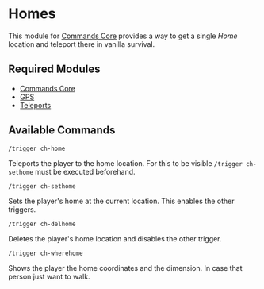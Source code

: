 # Homes

This module for [Commands Core](https://github.com/vic797/commands-series/tree/main/core) provides a way to get a single _Home_ location and teleport there in vanilla survival.

## Required Modules

* [Commands Core](https://github.com/vic797/commands-series/tree/main/core)
* [GPS](https://github.com/vic797/commands-series/tree/main/gps)
* [Teleports](https://github.com/vic797/commands-series/tree/main/teleports)

## Available Commands

```
/trigger ch-home
```

Teleports the player to the home location. For this to be visible `/trigger ch-sethome` must be executed beforehand.

```
/trigger ch-sethome
```

Sets the player's home at the current location. This enables the other triggers.

```
/trigger ch-delhome
```

Deletes the player's home location and disables the other trigger.

```
/trigger ch-wherehome
```

Shows the player the home coordinates and the dimension. In case that person just want to walk.